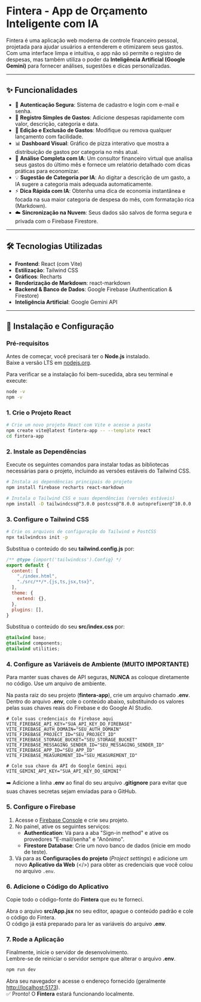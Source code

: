 # Fintera - App de Orçamento Inteligente com IA

Fintera é uma aplicação web moderna de controle financeiro pessoal, projetada para ajudar usuários a entenderem e otimizarem seus gastos.  
Com uma interface limpa e intuitiva, o app não só permite o registro de despesas, mas também utiliza o poder da **Inteligência Artificial (Google Gemini)** para fornecer análises, sugestões e dicas personalizadas.

---

## ✨ Funcionalidades
- 🔐 **Autenticação Segura**: Sistema de cadastro e login com e-mail e senha.
- 💸 **Registro Simples de Gastos**: Adicione despesas rapidamente com valor, descrição, categoria e data.
- 📝 **Edição e Exclusão de Gastos**: Modifique ou remova qualquer lançamento com facilidade.
- 📊 **Dashboard Visual**: Gráfico de pizza interativo que mostra a distribuição de gastos por categoria no mês atual.
- 🧠 **Análise Completa com IA**: Um consultor financeiro virtual que analisa seus gastos do último mês e fornece um relatório detalhado com dicas práticas para economizar.
- 💡 **Sugestão de Categoria por IA**: Ao digitar a descrição de um gasto, a IA sugere a categoria mais adequada automaticamente.
- ⚡ **Dica Rápida com IA**: Obtenha uma dica de economia instantânea e focada na sua maior categoria de despesa do mês, com formatação rica (Markdown).
- ☁️ **Sincronização na Nuvem**: Seus dados são salvos de forma segura e privada com o Firebase Firestore.

---

## 🛠️ Tecnologias Utilizadas
- **Frontend**: React (com Vite)
- **Estilização**: Tailwind CSS
- **Gráficos**: Recharts
- **Renderização de Markdown**: react-markdown
- **Backend & Banco de Dados**: Google Firebase (Authentication & Firestore)
- **Inteligência Artificial**: Google Gemini API

---

## 🚀 Instalação e Configuração

### Pré-requisitos
Antes de começar, você precisará ter o **Node.js** instalado.  
Baixe a versão LTS em [nodejs.org](https://nodejs.org).

Para verificar se a instalação foi bem-sucedida, abra seu terminal e execute:
```bash
node -v
npm -v
```

### 1. Crie o Projeto React
```bash
# Crie um novo projeto React com Vite e acesse a pasta
npm create vite@latest fintera-app -- --template react
cd fintera-app
```

### 2. Instale as Dependências
Execute os seguintes comandos para instalar todas as bibliotecas necessárias para o projeto, incluindo as versões estáveis do Tailwind CSS.

```bash
# Instala as dependências principais do projeto
npm install firebase recharts react-markdown

# Instala o Tailwind CSS e suas dependências (versões estáveis)
npm install -D tailwindcss@^3.0.0 postcss@^8.0.0 autoprefixer@^10.0.0
```

### 3. Configure o Tailwind CSS
```bash
# Crie os arquivos de configuração do Tailwind e PostCSS
npx tailwindcss init -p
```

Substitua o conteúdo do seu **tailwind.config.js** por:
```js
/** @type {import('tailwindcss').Config} */
export default {
  content: [
    "./index.html",
    "./src/**/*.{js,ts,jsx,tsx}",
  ],
  theme: {
    extend: {},
  },
  plugins: [],
}
```

Substitua o conteúdo do seu **src/index.css** por:
```css
@tailwind base;
@tailwind components;
@tailwind utilities;
```

### 4. Configure as Variáveis de Ambiente (MUITO IMPORTANTE)
Para manter suas chaves de API seguras, **NUNCA** as coloque diretamente no código. Use um arquivo de ambiente.

Na pasta raiz do seu projeto (**fintera-app**), crie um arquivo chamado **.env**.  
Dentro do arquivo **.env**, cole o conteúdo abaixo, substituindo os valores pelas suas chaves reais do Firebase e do Google AI Studio.

```env
# Cole suas credenciais do Firebase aqui
VITE_FIREBASE_API_KEY="SUA_API_KEY_DO_FIREBASE"
VITE_FIREBASE_AUTH_DOMAIN="SEU_AUTH_DOMAIN"
VITE_FIREBASE_PROJECT_ID="SEU_PROJECT_ID"
VITE_FIREBASE_STORAGE_BUCKET="SEU_STORAGE_BUCKET"
VITE_FIREBASE_MESSAGING_SENDER_ID="SEU_MESSAGING_SENDER_ID"
VITE_FIREBASE_APP_ID="SEU_APP_ID"
VITE_FIREBASE_MEASUREMENT_ID="SEU_MEASUREMENT_ID"

# Cole sua chave da API do Google Gemini aqui
VITE_GEMINI_API_KEY="SUA_API_KEY_DO_GEMINI"
```

➡️ Adicione a linha **.env** ao final do seu arquivo **.gitignore** para evitar que suas chaves secretas sejam enviadas para o GitHub.

### 5. Configure o Firebase
1. Acesse o [Firebase Console](https://console.firebase.google.com/) e crie seu projeto.
2. No painel, ative os seguintes serviços:
    - **Authentication**: Vá para a aba "Sign-in method" e ative os provedores "E-mail/senha" e "Anônimo".
    - **Firestore Database**: Crie um novo banco de dados (inicie em modo de teste).
3. Vá para as **Configurações do projeto** (*Project settings*) e adicione um novo **Aplicativo da Web** (</>) para obter as credenciais que você colou no arquivo `.env`.

### 6. Adicione o Código do Aplicativo
Copie todo o código-fonte do **Fintera** que eu te forneci.

Abra o arquivo **src/App.jsx** no seu editor, apague o conteúdo padrão e cole o código do Fintera.  
O código já está preparado para ler as variáveis do arquivo **.env**.

### 7. Rode a Aplicação
Finalmente, inicie o servidor de desenvolvimento.  
Lembre-se de reiniciar o servidor sempre que alterar o arquivo **.env**.

```bash
npm run dev
```

Abra seu navegador e acesse o endereço fornecido (geralmente [http://localhost:5173](http://localhost:5173)).  
✅ Pronto! O **Fintera** estará funcionando localmente.

